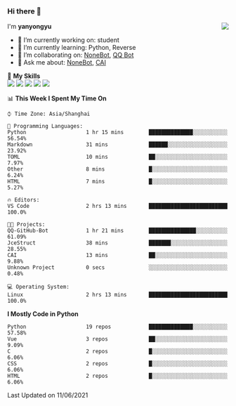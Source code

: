### Hi there 👋

<a href="#">
  <img align="right" src="https://github-readme-stats.vercel.app/api?username=yanyongyu&count_private=true&show_icons=true&bg_color=15,f2f7fd,E0EAFC" />
</a>

I'm **yanyongyu**

- 🔭 I’m currently working on: student
- 🌱 I’m currently learning: Python, Reverse
- 👯 I’m collaborating on: [NoneBot](https://github.com/nonebot), [QQ Bot](https://github.com/Mrs4s/go-cqhttp)
- 💬 Ask me about: [NoneBot](https://github.com/nonebot), [CAI](https://github.com/cscs181/CAI)

🌟 **My Skills**  
![](https://img.shields.io/badge/-Python-3e74a2?style=flat-square&logo=Python&logoColor=fff)
![](https://img.shields.io/badge/-Vue-4fc08d?style=flat-square&logo=Vue.js&logoColor=fff)
![](https://img.shields.io/badge/-Node.js-339933?style=flat-square&logo=Node.js&logoColor=fff)
![](https://img.shields.io/badge/-Docker-2496ED?style=flat-square&logo=Docker&logoColor=fff)
![](https://img.shields.io/badge/-Linux-000000?style=flat-square&logo=Linux&logoColor=fff)

<!--START_SECTION:waka-->
📊 **This Week I Spent My Time On** 

```text
⌚︎ Time Zone: Asia/Shanghai

💬 Programming Languages: 
Python                   1 hr 15 mins        ██████████████░░░░░░░░░░░   56.54% 
Markdown                 31 mins             ██████░░░░░░░░░░░░░░░░░░░   23.92% 
TOML                     10 mins             ██░░░░░░░░░░░░░░░░░░░░░░░   7.97% 
Other                    8 mins              █░░░░░░░░░░░░░░░░░░░░░░░░   6.24% 
HTML                     7 mins              █░░░░░░░░░░░░░░░░░░░░░░░░   5.27%

🔥 Editors: 
VS Code                  2 hrs 13 mins       █████████████████████████   100.0%

🐱‍💻 Projects: 
QQ-GitHub-Bot            1 hr 21 mins        ███████████████░░░░░░░░░░   61.09% 
JceStruct                38 mins             ███████░░░░░░░░░░░░░░░░░░   28.55% 
CAI                      13 mins             ██░░░░░░░░░░░░░░░░░░░░░░░   9.88% 
Unknown Project          0 secs              ░░░░░░░░░░░░░░░░░░░░░░░░░   0.48%

💻 Operating System: 
Linux                    2 hrs 13 mins       █████████████████████████   100.0%

```

**I Mostly Code in Python** 

```text
Python                   19 repos            ██████████████░░░░░░░░░░░   57.58% 
Vue                      3 repos             ██░░░░░░░░░░░░░░░░░░░░░░░   9.09% 
C                        2 repos             █░░░░░░░░░░░░░░░░░░░░░░░░   6.06% 
CSS                      2 repos             █░░░░░░░░░░░░░░░░░░░░░░░░   6.06% 
HTML                     2 repos             █░░░░░░░░░░░░░░░░░░░░░░░░   6.06%

```



 Last Updated on 11/06/2021
<!--END_SECTION:waka-->
